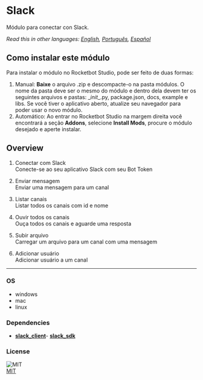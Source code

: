 



# Slack
  
Módulo para conectar con Slack.  

*Read this in other languages: [English](README.md), [Português](README.pr.md), [Español](README.es.md)*

## Como instalar este módulo
  
Para instalar o módulo no Rocketbot Studio, pode ser feito de duas formas:
1. Manual: __Baixe__ o arquivo .zip e descompacte-o na pasta módulos. O nome da pasta deve ser o mesmo do módulo e dentro dela devem ter os seguintes arquivos e pastas: \__init__.py, package.json, docs, example e libs. Se você tiver o aplicativo aberto, atualize seu navegador para poder usar o novo módulo.
2. Automático: Ao entrar no Rocketbot Studio na margem direita você encontrará a seção **Addons**, selecione **Install Mods**, procure o módulo desejado e aperte instalar.  


## Overview


1. Conectar com Slack  
Conecte-se ao seu aplicativo Slack com seu Bot Token

2. Enviar mensagem  
Enviar uma mensagem para um canal

3. Listar canais  
Listar todos os canais com id e nome

4. Ouvir todos os canais  
Ouça todos os canais e aguarde uma resposta

5. Subir arquivo  
Carregar um arquivo para um canal com uma mensagem

6. Adicionar usuário  
Adicionar usuário a um canal  




----
### OS

- windows
- mac
- linux

### Dependencies
- [**slack_client**](https://pypi.org/project/slack_client/)- [**slack_sdk**](https://pypi.org/project/slack_sdk/)
### License
  
![MIT](https://camo.githubusercontent.com/107590fac8cbd65071396bb4d04040f76cde5bde/687474703a2f2f696d672e736869656c64732e696f2f3a6c6963656e73652d6d69742d626c75652e7376673f7374796c653d666c61742d737175617265)  
[MIT](http://opensource.org/licenses/mit-license.ph)